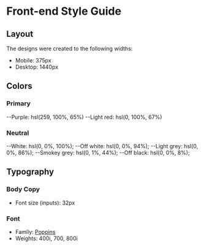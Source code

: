 # Front-end Style Guide

## Layout

The designs were created to the following widths:

- Mobile: 375px
- Desktop: 1440px

## Colors

### Primary

--Purple: hsl(259, 100%, 65%)
--Light red: hsl(0, 100%, 67%)

### Neutral

--White: hsl(0, 0%, 100%);
--Off white: hsl(0, 0%, 94%);
--Light grey: hsl(0, 0%, 86%);
--Smokey grey: hsl(0, 1%, 44%);
--Off black: hsl(0, 0%, 8%);

## Typography

### Body Copy

- Font size (inputs): 32px

### Font

- Family: [Poppins](https://fonts.google.com/specimen/Poppins)
- Weights: 400i, 700, 800i
